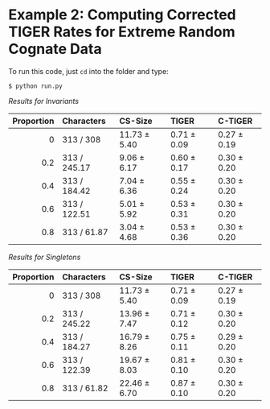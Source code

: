 # Example 2: Computing Corrected TIGER Rates for Extreme Random Cognate Data

To run this code, just `cd` into the folder and type:

```
$ python run.py
```
*Results for Invariants*

|   Proportion | Characters   | CS-Size      | TIGER       | C-TIGER     |
|-------------:|:-------------|:-------------|:------------|:------------|
|          0   | 313 / 308    | 11.73 ± 5.40 | 0.71 ± 0.09 | 0.27 ± 0.19 |
|          0.2 | 313 / 245.17 | 9.06 ± 6.17  | 0.60 ± 0.17 | 0.30 ± 0.20 |
|          0.4 | 313 / 184.42 | 7.04 ± 6.36  | 0.55 ± 0.24 | 0.30 ± 0.20 |
|          0.6 | 313 / 122.51 | 5.01 ± 5.92  | 0.53 ± 0.31 | 0.30 ± 0.20 |
|          0.8 | 313 / 61.87  | 3.04 ± 4.68  | 0.53 ± 0.36 | 0.30 ± 0.20 |

*Results for Singletons*

|   Proportion | Characters   | CS-Size      | TIGER       | C-TIGER     |
|-------------:|:-------------|:-------------|:------------|:------------|
|          0   | 313 / 308    | 11.73 ± 5.40 | 0.71 ± 0.09 | 0.27 ± 0.19 |
|          0.2 | 313 / 245.22 | 13.96 ± 7.47 | 0.71 ± 0.12 | 0.30 ± 0.20 |
|          0.4 | 313 / 184.27 | 16.79 ± 8.26 | 0.75 ± 0.11 | 0.29 ± 0.20 |
|          0.6 | 313 / 122.39 | 19.67 ± 8.03 | 0.81 ± 0.10 | 0.30 ± 0.20 |
|          0.8 | 313 / 61.82  | 22.46 ± 6.70 | 0.87 ± 0.10 | 0.30 ± 0.20 |


